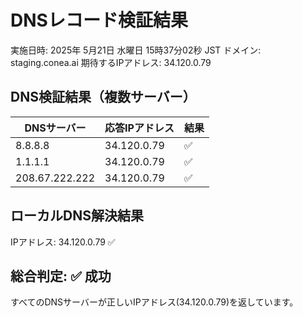 # DNSレコード検証結果
実施日時: 2025年 5月21日 水曜日 15時37分02秒 JST
ドメイン: staging.conea.ai
期待するIPアドレス: 34.120.0.79

## DNS検証結果（複数サーバー）
| DNSサーバー | 応答IPアドレス | 結果 |
|------------|--------------|------|
| 8.8.8.8 | 34.120.0.79 | ✅ |
| 1.1.1.1 | 34.120.0.79 | ✅ |
| 208.67.222.222 | 34.120.0.79 | ✅ |

## ローカルDNS解決結果
IPアドレス: 34.120.0.79 ✅

## 総合判定: ✅ 成功
すべてのDNSサーバーが正しいIPアドレス(34.120.0.79)を返しています。
